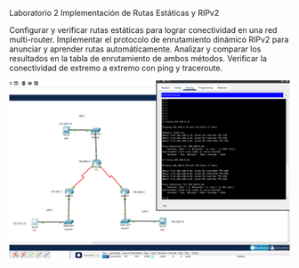 Laboratorio 2 Implementación de Rutas Estáticas y RIPv2

Configurar y verificar rutas estáticas para lograr conectividad en una red multi-router.
Implementar el protocolo de enrutamiento dinámico RIPv2 para anunciar y aprender rutas automáticamente.
Analizar y comparar los resultados en la tabla de enrutamiento de ambos métodos.
Verificar la conectividad de extremo a extremo con ping y traceroute.

![image_Alt](https://github.com/NETD3VIL/Practicas_CiscoPacketTracer/blob/dc4f06460201eff124cebec6756c5aad54848ab0/topologia_ping1.png)
